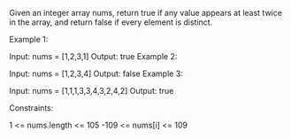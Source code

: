 
Given an integer array nums, return true if any value appears at least twice in the array, and return false if every element is distinct.

 
Example 1:

Input: nums = [1,2,3,1]
Output: true
Example 2:

Input: nums = [1,2,3,4]
Output: false
Example 3:

Input: nums = [1,1,1,3,3,4,3,2,4,2]
Output: true
 

Constraints:

1 <= nums.length <= 105
-109 <= nums[i] <= 109
